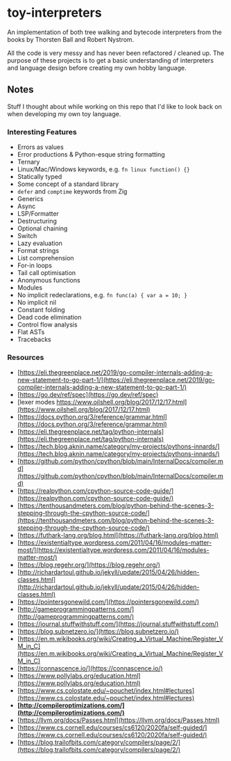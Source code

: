 # toy-interpreters

An implementation of both tree walking and bytecode interpreters from the books by Thorsten Ball and Robert Nystrom.

All the code is very messy and has never been refactored / cleaned up. The purpose of these projects is to get a basic understanding of interpreters and language design before creating my own hobby language.


## Notes

Stuff I thought about while working on this repo that I'd like to look back on when developing my own toy language.

### Interesting Features 

* Errors as values
* Error productions & Python-esque string formatting
* Ternary
* Linux/Mac/Windows keywords, e.g. `fn linux function() {}`
* Statically typed
* Some concept of a standard library
* `defer` and `comptime` keywords from Zig
* Generics
* Async
* LSP/Formatter
* Destructuring
* Optional chaining
* Switch 
* Lazy evaluation
* Format strings
* List comprehension
* For-in loops
* Tail call optimisation
* Anonymous functions
* Modules
* No implicit redeclarations, e.g. `fn func(a) { var a = 10; }`
* No implicit nil
* Constant folding
* Dead code elimination
* Control flow analysis
* Flat ASTs
* Tracebacks

### Resources

* [https://eli.thegreenplace.net/2019/go-compiler-internals-adding-a-new-statement-to-go-part-1/](https://eli.thegreenplace.net/2019/go-compiler-internals-adding-a-new-statement-to-go-part-1/)
* [https://go.dev/ref/spec](https://go.dev/ref/spec)
* [lexer modes https://www.oilshell.org/blog/2017/12/17.html](https://www.oilshell.org/blog/2017/12/17.html)
* [https://docs.python.org/3/reference/grammar.html](https://docs.python.org/3/reference/grammar.html)
* [https://eli.thegreenplace.net/tag/python-internals](https://eli.thegreenplace.net/tag/python-internals)
* [https://tech.blog.aknin.name/category/my-projects/pythons-innards/](https://tech.blog.aknin.name/category/my-projects/pythons-innards/)
* [https://github.com/python/cpython/blob/main/InternalDocs/compiler.md](https://github.com/python/cpython/blob/main/InternalDocs/compiler.md)
* [https://realpython.com/cpython-source-code-guide/](https://realpython.com/cpython-source-code-guide/)
* [https://tenthousandmeters.com/blog/python-behind-the-scenes-3-stepping-through-the-cpython-source-code/](https://tenthousandmeters.com/blog/python-behind-the-scenes-3-stepping-through-the-cpython-source-code/)
* [https://futhark-lang.org/blog.html](https://futhark-lang.org/blog.html)
* [https://existentialtype.wordpress.com/2011/04/16/modules-matter-most/](https://existentialtype.wordpress.com/2011/04/16/modules-matter-most/)
* [https://blog.regehr.org/](https://blog.regehr.org/)
* [http://richardartoul.github.io/jekyll/update/2015/04/26/hidden-classes.html](http://richardartoul.github.io/jekyll/update/2015/04/26/hidden-classes.html)
* [https://pointersgonewild.com/](https://pointersgonewild.com/)
* [http://gameprogrammingpatterns.com/](http://gameprogrammingpatterns.com/)
* [https://journal.stuffwithstuff.com/](https://journal.stuffwithstuff.com/)
* [https://blog.subnetzero.io/](https://blog.subnetzero.io/)
* [https://en.m.wikibooks.org/wiki/Creating_a_Virtual_Machine/Register_VM_in_C](https://en.m.wikibooks.org/wiki/Creating_a_Virtual_Machine/Register_VM_in_C)
* [https://connascence.io/](https://connascence.io/)
* [https://www.pollylabs.org/education.html](https://www.pollylabs.org/education.html)
* [https://www.cs.colostate.edu/~pouchet/index.html#lectures](https://www.cs.colostate.edu/~pouchet/index.html#lectures)
* **[http://compileroptimizations.com/](http://compileroptimizations.com/)**
* [https://llvm.org/docs/Passes.html](https://llvm.org/docs/Passes.html)
* [https://www.cs.cornell.edu/courses/cs6120/2020fa/self-guided/](https://www.cs.cornell.edu/courses/cs6120/2020fa/self-guided/)
* [https://blog.trailofbits.com/category/compilers/page/2/](https://blog.trailofbits.com/category/compilers/page/2/)
